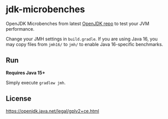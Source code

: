 # jdk-microbenches
OpenJDK Microbenches from latest [OpenJDK repo](https://github.com/openjdk/jdk/commits/master/test/micro) to test your JVM performance.

Change your JMH settings in `build.gradle`. If you are using Java 16, you may copy files from `jmh16/` to `jmh/` to enable Java 16-specific benchmarks.

## Run

**Requires Java 15+**

Simply execute `gradlew jmh`.

## License

<https://openjdk.java.net/legal/gplv2+ce.html>
